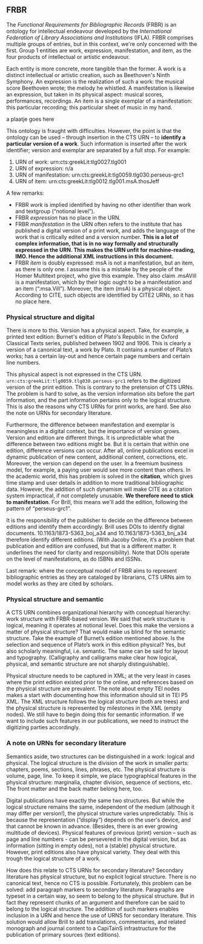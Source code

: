 ## FRBR
The _Functional Requirements for Bibliographic Records_ (FRBR) is an ontology for intellectual endeavour developed by the _International Federation of Library Associations and Institutions_ (IFLA). FRBR comprises multiple groups of entries, but in this context, we're only concerned with the first. Group 1 entities are work, expression, manifestation, and item, as the four products of intellectual or artistic endeavour.

Each entity is more concrete, more tangible than the former. A work is a distinct intellectual or artistic creation, such as Beethoven's Ninth Symphony. An expression is the realization of such a work: the musical score Beethoven wrote; the melody he whistled. A manifestation is likewise an expression, but taken in its physical aspect: musical scores, performances, recordings. An item is a single exemplar of a manifestation: this particular recording; this particular sheet of music in my hand. 

a plaatje goes here

This ontology is fraught with difficulties. However, the point is that the ontology can be used – through insertion in the CTS URN – to **identify a particular version of a work**. Such information is inserted after the work identifier; version and exemplar are separated by a full stop. For example:

1. URN of work: urn:cts:greekLit:tlg0027.tlg001
2. URN of expression: n/a
3. URN of manifestation: urn:cts:greekLit:tlg0059.tlg030.perseus-grc1
4. URN of item: urn:cts:greekLit:tlg0012.tlg001.msA.thosJeff

A few remarks:

* FRBR _work_ is implied identified by having no other identifier than work and textgroup (“notional level”).
* FRBR _expression_ has no place in the URN. 
* FRBR _manifestation_ in the URN often refers to the institute that has published a digital version of a print work, and adds the language of the work that is critically edited and a version number. **This is a lot of complex information, that is in no way formally and structurally expressed in the URN. This makes the URN unfit for machine-reading, IMO. Hence the additional XML instructions in this document.**
* FRBR _item_ is doubly expressed: msA is not a manifestation, but an item, as there is only one. I assume this is a mistake by the people of the Homer Multitext project, who give this example. They also claim .msAVill is a manifestation, which by their logic ought to be a manifestation and an item (“.msa.Vill”). Moreover, the item (msA) is a physical object. According to CITE, such objects are identified by CITE2 URNs, so it has no place here. 

### Physical structure and digital
There is more to this. Version has a physical aspect. Take, for example, a printed text edition: Burnet's edition of Plato's Republic in the Oxford Classical Texts series, published between 1902 and 1906. This is clearly a version of a canonical text, a work by Plato. It contains a number of Plato’s works; has a certain lay-out and hence certain page numbers and certain line numbers. 

This physical aspect is not expressed in the CTS URN. `urn:cts:greekLit:tlg0059.tlg030.perseus-grc1` refers to the digitized version of the print edition. This is contrary to the pretension of CTS URNs. The problem is hard to solve, as the version information sits before the part information, and the part information pertains only to the logical structure. This is also the reasons why CTS URNs for print works, are hard. See also the note on URNs for secondary literature. 

Furthermore, the difference between manifestation and exemplar is meaningless in a digital context, but the importance of version grows. Version and edition are different things. It is unpredictable what the difference between two editions might be. But it is certain that within one edition, difference versions can occur. After all, online publications excel in dynamic publication of new content, additional content, corrections, etc. Moreover, the version can depend on the user. In a freemium business model, for example, a paying user would see more content than others. In the academic world, this has problem is solved in the **citation**, which gives time stamp and user details in addition to more traditional bibliographic data. However, the addition of such dynamism will make CITE as a citation system impractical, if not completely unusable. **We therefore need to stick to manifestation**. For Brill, this means we'll add the edition, following the pattern of “perseus-grc1”.

It is the responsibility of the publisher to decide on the difference between editions and identify them accordingly. Brill uses DOIs to identify digital documents. 10.1163/1873-5363_boj_a34 and 10.1163/1873-5363_bnj_a34 therefore identify different editions. (With Jacoby Online, it’s a problem that publication and edition are confused, but that is a different matter. It underlines the need for clarity and responsibility). Note that DOIs operate on the level of manifestations, as do ISBNs and ISSNs.

Last remark: where the conceptual model of FRBR aims to represent bibliographic entries as they are cataloged by librarians, CTS URNs aim to model works as they are cited by scholars.

### Physical structure and semantic
A CTS URN combines organizational hierarchy with conceptual hierarchy: work structure with FRBR-based version. We said that work structure is logical, meaning it operates at notional level. Does this make the versions a matter of physical structure? That would make us blind for the semantic structure. Take the example of Burnet’s edition mentioned above. Is the selection and sequence of Plato’s work in this edition physical? Yes, but also scholarly meaningful, i.e. semantic. The same can be said for layout and typography. (Calligraphy and calligrams make clear how logical, physical, and semantic structure are not sharply distinguishable).

Physical structure needs to be captured in XML; at the very least in cases where the print edition existed prior to the online, and references based on the physical structure are prevalent. The note about empty TEI nodes makes a start with documenting how this information should sit in TEI P5 XML. The XML structure follows the logical structure (both are trees) and the physical structure is represented by milestones in the XML (empty nodes). We still have to begin doing this for semantic information. If we want to include such features in our publications, we need to instruct the digitizing parties accordingly.

### A note on URNs for secondary literature
Semantics aside, two structures can be distinguished in a work: logical and physical. The logical structure is the division of the work in smaller parts: chapters, poems, sections, lines, phrases, etc. The physical structure is volume, page, line. To keep it simple, we place typographical features in the physical structure: marginalia, chapter division, sequence of sections, etc. The front matter and the back matter belong here, too. 

Digital publications have exactly the same two structures. But while the logical structure remains the same, independent of the medium (although it may differ per version!), the physical structure varies unpredictably. This is because the representation (“display”) depends on the user's device, and that cannot be known in advance. (Besides, there is an ever growing multitude of devices). Physical features of previous (print) version – such as page and line numbers - can be persevered in the digital version, but as information (sitting in empty odes), not a (stable) physical structure. However, print editions also have physical variety. They deal with this trough the logical structure of a work. 

How does this relate to CTS URNs for secondary literature? Secondary literature has physical structure, but no explicit logical structure. There is no canonical text, hence no CTS is possible. Fortunately, this problem can be solved: add paragraph markers to secondary literature. Paragraphs are typeset in a certain way, so seem to belong to the physical structure. But in fact they represent chunks of an argument and therefore can be said to belong to the logical structure. The addition of such markers enables inclusion in a URN and hence the use of URNS for secondary literature. This solution would allow Brill to add translations, commentaries, and related monograph and journal content to a CapiTainS infrastructure for the publication of primary sources (text editions). 
